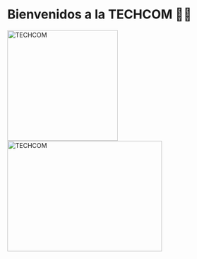 <h1><b>Bienvenidos a la TECHCOM 🧑‍💻</b></h1>
 <img src="https://github.com/user-attachments/assets/0f46b5a5-010d-40fb-8b48-7ac536d0850d" alt="TECHCOM" width="250" height="250">
<img src="https://upload.wikimedia.org/wikipedia/en/c/cc/JavaFX_Logo.png" alt="TECHCOM" width="350" height="250">

